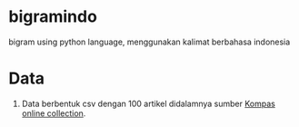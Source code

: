 # bigramindo
bigram using python language, menggunakan kalimat berbahasa indonesia

# Data

1. Data berbentuk csv dengan 100 artikel didalamnya sumber [Kompas online collection](http://ilps.science.uva.nl/ilps/wp-content/uploads/sites/6/files/bahasaindonesia/kompas.zip).

